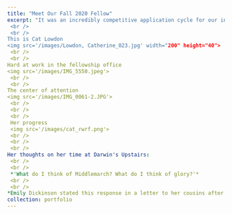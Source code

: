 ```yaml
---
title: "Meet Our Fall 2020 Fellow"
excerpt: "It was an incredibly competitive application cycle for our innagural RWRF competition. But in the end someone had to win out. We are so pleased to announce our first winner.
 <br /> 
 <br /> 
This is Cat Lowdon
<img src='/images/Lowdon, Catherine_023.jpg' width="200" height="40">
 <br /> 
 <br /> 
Hard at work in the fellowship office
<img src='/images/IMG_5550.jpeg'>
 <br /> 
 <br /> 
The center of attention
<img src='/images/IMG_0061-2.JPG'>
 <br /> 
 <br /> 
 <br /> 
 Her progress
 <img src='/images/cat_rwrf.png'>
 <br /> 
 <br /> 
 <br /> 
Her thoughts on her time at Darwin's Upstairs:
 <br /> 
 <br /> 
 *'What do I think of Middlemarch? What do I think of glory?'* 
 <br /> 
 <br /> 
*Emily Dickinson stated this response in a letter to her cousins after reading George Eliot’s famous novel. I would say the same of my Remote Worker In Residence Experience.*"
collection: portfolio
---
```

